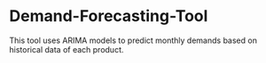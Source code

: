 # Demand-Forecasting-Tool
This tool uses ARIMA models to predict monthly demands based on historical data of each product.
